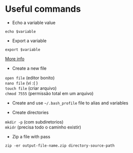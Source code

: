 # Useful commands

* Echo a variable value

`echo $variable`  

* Export a variable

`export $variable`  

[More info](https://medium.com/@himanshuagarwal1395/setting-up-environment-variables-in-macos-sierra-f5978369b255)

* Create a new file

`open file` (editor bonito)  
`nano file` (vi :( )  
`touch file` (criar arquivo)  
`chmod 7555` (permissão total em um arquivo)

* Create and use `~/.bash_profile` file to alias and variables

* Create directories

`mkdir -p` (com subdiretorios)  
`mkidr` (precisa todo o caminho existir)  

* Zip a file with pass

`zip -er output-file-name.zip directory-source-path`
